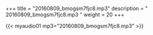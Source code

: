 +++
title = "20160809_bmogsm7fjc8.mp3"
description = " 20160809_bmogsm7fjc8.mp3 "
weight = 20
+++

{{< myaudio01 mp3="20160809_bmogsm7fjc8.mp3" >}}

